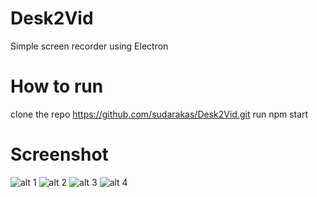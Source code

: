 # Desk2Vid
Simple screen recorder using Electron

# How to run
clone the repo https://github.com/sudarakas/Desk2Vid.git
run npm start

# Screenshot

![alt 1](https://prnt.sc/t4t84h)
![alt 2](https://prnt.sc/t4t5hi)
![alt 3](https://prnt.sc/t4t6z9)
![alt 4](https://prnt.sc/t4t78b)